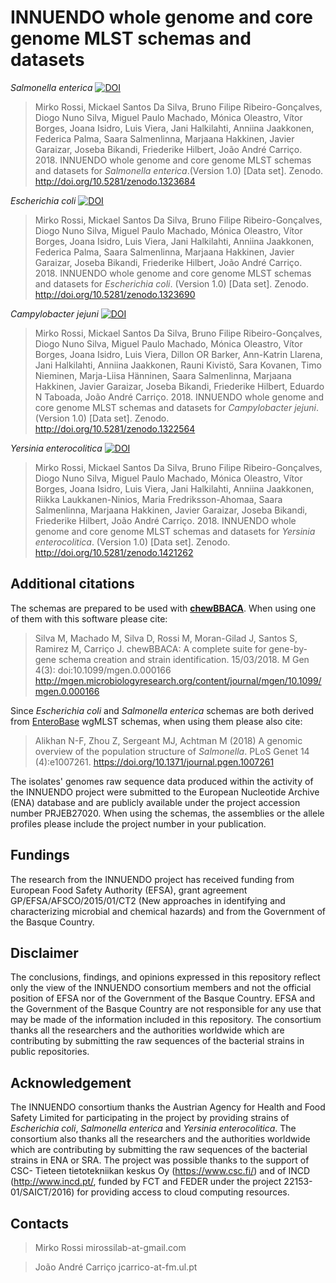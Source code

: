 # INNUENDO whole genome and core genome MLST schemas and datasets

*Salmonella enterica* [![DOI](https://zenodo.org/badge/DOI/10.5281/zenodo.1323684.svg)](https://doi.org/10.5281/zenodo.1323684)
>Mirko Rossi, Mickael Santos Da Silva, Bruno Filipe Ribeiro-Gonçalves, Diogo Nuno Silva, Miguel Paulo Machado, Mónica Oleastro, Vítor Borges, Joana Isidro, Luis Viera, Jani Halkilahti, Anniina Jaakkonen, Federica Palma, Saara Salmenlinna, Marjaana Hakkinen, Javier Garaizar, Joseba Bikandi, Friederike Hilbert, João André Carriço. 2018. INNUENDO whole genome and core genome MLST schemas and datasets for *Salmonella enterica*.(Version 1.0) [Data set]. Zenodo. http://doi.org/10.5281/zenodo.1323684 

*Escherichia coli* [![DOI](https://zenodo.org/badge/DOI/10.5281/zenodo.1323690.svg)](https://doi.org/10.5281/zenodo.1323690)
>Mirko Rossi, Mickael Santos Da Silva, Bruno Filipe Ribeiro-Gonçalves, Diogo Nuno Silva, Miguel Paulo Machado, Mónica Oleastro, Vítor Borges, Joana Isidro, Luis Viera, Jani Halkilahti, Anniina Jaakkonen, Federica Palma, Saara Salmenlinna, Marjaana Hakkinen, Javier Garaizar, Joseba Bikandi, Friederike Hilbert, João André Carriço. 2018. INNUENDO whole genome and core genome MLST schemas and datasets for *Escherichia coli*. (Version 1.0) [Data set]. Zenodo. http://doi.org/10.5281/zenodo.1323690 

*Campylobacter jejuni* [![DOI](https://zenodo.org/badge/DOI/10.5281/zenodo.1322564.svg)](https://doi.org/10.5281/zenodo.1322564)
>Mirko Rossi, Mickael Santos Da Silva, Bruno Filipe Ribeiro-Gonçalves, Diogo Nuno Silva, Miguel Paulo Machado, Mónica Oleastro, Vítor Borges, Joana Isidro, Luis Viera, Dillon OR Barker, Ann-Katrin Llarena, Jani Halkilahti, Anniina Jaakkonen, Rauni Kivistö, Sara Kovanen, Timo Nieminen, Marja-Liisa Hänninen, Saara Salmenlinna, Marjaana Hakkinen, Javier Garaizar, Joseba Bikandi, Friederike Hilbert, Eduardo N Taboada, João André Carriço. 2018. INNUENDO whole genome and core genome MLST schemas and datasets for *Campylobacter jejuni*. (Version 1.0) [Data set]. Zenodo. http://doi.org/10.5281/zenodo.1322564

*Yersinia enterocolitica* [![DOI](https://zenodo.org/badge/DOI/10.5281/zenodo.1421262.svg)](https://doi.org/10.5281/zenodo.1421262)
>Mirko Rossi, Mickael Santos Da Silva, Bruno Filipe Ribeiro-Gonçalves, Diogo Nuno Silva, Miguel Paulo Machado, Mónica Oleastro, Vítor Borges, Joana Isidro, Luis Viera, Jani Halkilahti, Anniina Jaakkonen, Riikka Laukkanen-Ninios, Maria Fredriksson-Ahomaa, Saara Salmenlinna, Marjaana Hakkinen, Javier Garaizar, Joseba Bikandi, Friederike Hilbert, João André Carriço. 2018. INNUENDO whole genome and core genome MLST schemas and datasets for *Yersinia enterocolitica*. (Version 1.0) [Data set]. Zenodo. http://doi.org/10.5281/zenodo.1421262  

## Additional citations

The schemas are prepared to be used with [**chewBBACA**](https://github.com/B-UMMI/chewBBACA/wiki). When using one of them with this software please cite:

> Silva M, Machado M, Silva D, Rossi M, Moran-Gilad J, Santos S, Ramirez M, Carriço J. chewBBACA: A complete suite for gene-by-gene schema creation and strain identification. 15/03/2018. M Gen 4(3): doi:10.1099/mgen.0.000166 http://mgen.microbiologyresearch.org/content/journal/mgen/10.1099/mgen.0.000166

Since *Escherichia coli* and *Salmonella enterica* schemas are both derived from [EnteroBase](http://enterobase.warwick.ac.uk/) wgMLST schemas, when using them please also cite:

> Alikhan N-F, Zhou Z, Sergeant MJ, Achtman M (2018) A genomic overview of the population structure of *Salmonella*.  PLoS Genet 14 (4):e1007261. https://doi.org/10.1371/journal.pgen.1007261

The isolates' genomes raw sequence data produced within the activity of the INNUENDO project were submitted to the European Nucleotide Archive (ENA) database and are publicly available under the project accession number PRJEB27020. When using the schemas, the assemblies or the allele profiles please include the project number in your publication. 

## Fundings
The research from the INNUENDO project has received funding from European Food Safety Authority (EFSA), grant agreement GP/EFSA/AFSCO/2015/01/CT2 (New approaches in identifying and characterizing microbial and chemical hazards) and from the Government of the Basque Country. 

## Disclaimer
The conclusions, findings, and opinions expressed in this repository reflect only the view of the INNUENDO consortium members and not the official position of EFSA nor of the Government of the Basque Country. EFSA and the Government of the Basque Country are not responsible for any use that may be made of the information included in this repository. The consortium thanks all the researchers and the authorities worldwide which are contributing by submitting the raw sequences of the bacterial strains in public repositories. 

## Acknowledgement 
The INNUENDO consortium thanks the Austrian Agency for Health and Food Safety Limited for participating in the project by providing strains of *Escherichia coli*, *Salmonella enterica* and *Yersinia enterocolitica*. The consortium also thanks all the researchers and the authorities worldwide which are contributing by submitting the raw sequences of the bacterial strains in ENA or SRA. The project was possible thanks to the support of CSC- Tieteen tietotekniikan keskus Oy (https://www.csc.fi/) and of INCD (http://www.incd.pt/, funded by FCT and FEDER under the project 22153-01/SAICT/2016) for providing access to cloud computing resources.

## Contacts
> Mirko Rossi mirossilab-at-gmail.com

> João André Carriço jcarrico-at-fm.ul.pt
